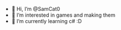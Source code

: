 - 👋 Hi, I’m @SamCat0
- 👀 I’m interested in games and making them
- 🌱 I’m currently learning c# :D

<!---
SamCat0/SamCat0 is a ✨ special ✨ repository because its `README.md` (this file) appears on your GitHub profile.
You can click the Preview link to take a look at your changes.
--->
